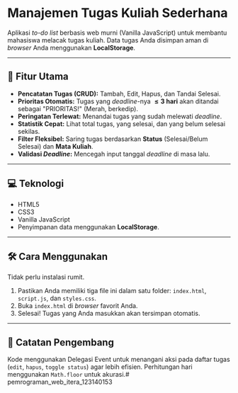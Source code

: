 # Manajemen Tugas Kuliah Sederhana

Aplikasi *to-do list* berbasis web murni (Vanilla JavaScript) untuk membantu mahasiswa melacak tugas kuliah. Data tugas Anda disimpan aman di *browser* Anda menggunakan **LocalStorage**.

---

## 🚀 Fitur Utama

* **Pencatatan Tugas (CRUD):** Tambah, Edit, Hapus, dan Tandai Selesai.
* **Prioritas Otomatis:** Tugas yang *deadline*-nya **$\le 3$ hari** akan ditandai sebagai "PRIORITAS!" (Merah, berkedip).
* **Peringatan Terlewat:** Menandai tugas yang sudah melewati *deadline*.
* **Statistik Cepat:** Lihat total tugas, yang selesai, dan yang belum selesai sekilas.
* **Filter Fleksibel:** Saring tugas berdasarkan **Status** (Selesai/Belum Selesai) dan **Mata Kuliah**.
* **Validasi *Deadline*:** Mencegah input tanggal *deadline* di masa lalu.

---

## 💻 Teknologi

* HTML5
* CSS3
* Vanilla JavaScript
* Penyimpanan data menggunakan **LocalStorage**.

---

## 🛠️ Cara Menggunakan

Tidak perlu instalasi rumit.

1.  Pastikan Anda memiliki tiga file ini dalam satu folder: `index.html`, `script.js`, dan `styles.css`.
2.  Buka `index.html` di *browser* favorit Anda.
3.  Selesai! Tugas yang Anda masukkan akan tersimpan otomatis.

---

## 📝 Catatan Pengembang

Kode menggunakan Delegasi Event untuk menangani aksi pada daftar tugas (`edit`, `hapus`, `toggle status`) agar lebih efisien. Perhitungan hari menggunakan `Math.floor` untuk akurasi.# pemrograman_web_itera_123140153
